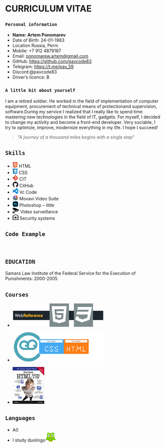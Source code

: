 # CURRICULUM VITAE 

### `Personal information`
* __Name:	Artem Ponomarev__
* Date of Birth:	24-01-1983
* Location	Russia, Perm
* Mobile:	+7 912 4879187
* Email: ponomarew.artem@gmail.com
* GitHub: https://github.com/pavcode83 
* Telegram: https://t.me/pav_59
* Discord:@pavcode83
* Driver’s licence:	B

### `A little bit about yourself`    

I am a retired soldier. He worked in the field of implementation of computer equipment, procurement of technical means of protectionand supervision, software.During my service I realized that I really like to spend time mastering new technologies in the field of IT, gadgets. For myself, I decided to change my activity and become a front-end developer. Very sociable, I try to optimize, improve, modernize everything in my life.  I hope I succeed!  
> *"A journey of a thousand miles begins with a single step"*
 
## `Skills`
* ![](image/HTML.png) HTML
* ![](image/CSS.png) CSS
* ![](image/git.png) CIT
* ![](image/github.png) CitHub
* ![](image/vs-code.png) Vc Code
* ![](image/movavi.png) Movavi Video Suite 
* ![](image/Photoshop.png) Photoshop – _little_
* ![](image/Videosurveillance.png) Video surveillance
* ![](image/Securitysystems.png) Security systems

## `Code Example`
`               `
## `EDUCATION`
Samara Law Institute of the Federal Service for the Execution of Punishments:  2000-2005

## `Courses`
* [![webref](image/webref.png)](https://webref.ru/course)  

* [![ru.code-basics](image/Rucode.png)](https://ru.code-basics.com/)

* [![Head First HTML and CSS, 2nd edition](image/Head.png)](https://wickedlysmart.com/hfhtmlcss/)

## `Languages` 
* A0
* I study duolingo[![duolingo](image/duo.png)](https://www.duolingo.com/)
